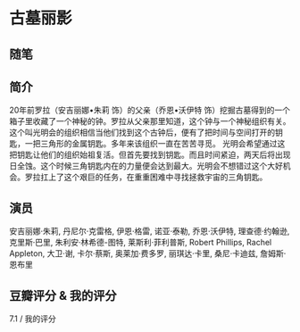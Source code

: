 # 古墓丽影

## 随笔

## 简介

20年前罗拉（安吉丽娜•朱莉 饰）的父亲（乔恩•沃伊特 饰）挖掘古墓得到的一个箱子里收藏了一个神秘的钟。罗拉从父亲那里知道，这个钟与一个神秘组织有关。这个叫光明会的组织相信当他们找到这个古钟后，便有了把时间与空间打开的钥匙，一把三角形的金属钥匙。多年来该组织一直在苦苦寻觅。 光明会希望通过这把钥匙让他们的组织始祖复活。但首先要找到钥匙。而且时间紧迫，两天后将出现日全蚀。这个时候三角钥匙内在的力量便会达到最大。光明会不想错过这个大好机会。罗拉扛上了这个艰巨的任务，在重重困难中寻找拯救宇宙的三角钥匙。

## 演员

安吉丽娜·朱莉, 丹尼尔·克雷格, 伊恩·格雷, 诺亚·泰勒, 乔恩·沃伊特, 理查德·约翰逊, 克里斯·巴里, 朱利安·林希德-图特, 莱斯利·菲利普斯, Robert Phillips, Rachel Appleton, 大卫·谢, 卡尔·蔡斯, 奥莱加·费多罗, 丽琪达·卡里, 桑尼·卡迪兹, 詹姆斯·恩布里

## 豆瓣评分 & 我的评分

7.1 / 我的评分
